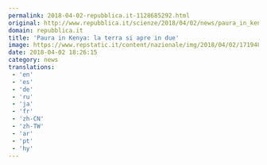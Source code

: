```yaml
---
permalink: 2018-04-02-repubblica.it-1128685292.html
original: http://www.repubblica.it/scienze/2018/04/02/news/paura_in_kenya_la_terra_si_apre_in_due-192803307/?rss
domain: repubblica.it
title: 'Paura in Kenya: la terra si apre in due'
image: https://www.repstatic.it/content/nazionale/img/2018/04/02/171948785-55740e12-ed95-4c61-9ff7-42951b419e05.jpg
date: 2018-04-02 18:26:15
category: news
translations: 
 - 'en'
 - 'es'
 - 'de'
 - 'ru'
 - 'ja'
 - 'fr'
 - 'zh-CN'
 - 'zh-TW'
 - 'ar'
 - 'pt'
 - 'hy'
---
```


